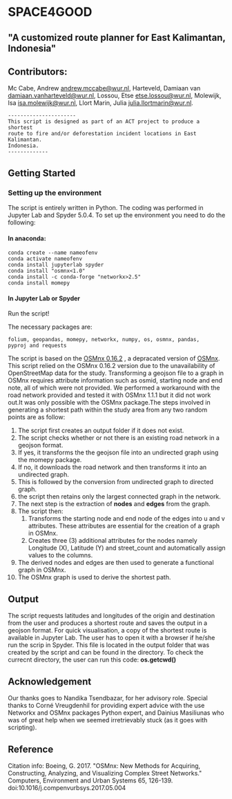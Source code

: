 # SPACE4GOOD

## "A customized route planner for East Kalimantan, Indonesia"


## Contributors:
Mc Cabe, Andrew <andrew.mccabe@wur.nl>,
Harteveld, Damiaan van <damiaan.vanharteveld@wur.nl>,
Lossou, Etse <etse.lossou@wur.nl>,
Molewijk, Isa <isa.molewijk@wur.nl>,
Llort Marin, Julia <julia.llortmarin@wur.nl>.


    ----------------------
    This script is designed as part of an ACT project to produce a shortest 
    route to fire and/or deforestation incident locations in East Kalimantan.
    Indonesia.
    -------------
    
## Getting Started

### Setting up the environment
 
The script is entirely written in Python. The coding was performed in Jupyter Lab and Spyder 5.0.4. 
To set up the environment you need to do the following:

#### In anaconda:
    conda create --name nameofenv
    conda activate nameofenv
    conda install jupyterlab spyder
    conda install "osmnx<1.0"
    conda install -c conda-forge "networkx>2.5"
    conda install momepy
    
#### In Jupyter Lab or Spyder

Run the script!

The necessary packages are:

    folium, geopandas, momepy, networkx, numpy, os, osmnx, pandas, 
    pyproj and requests
    
The script is based on the [OSMnx 0.16.2](https://github.com/gboeing/osmnx/blob/main/CHANGELOG.md) , a depracated version of [OSMnx](https://osmnx.readthedocs.io/en/stable/). This script relied on the OSMnx 0.16.2 version due to the unavailability of OpenStreetMap data for the study. Transforming a geojson file to a graph in OSMnx requires attribute information such as osmid, starting node and end note, all of which were not provided. We performed a workaround with the road network provided and tested it with OSMnx 1.1.1 but it did not work out.It was only possible with the OSMnx package.The steps involved in generating a shortest path within the study area from any two random points are as follow:

1. The script first creates an output folder if it does not exist.
2. The script checks whether or not there is an existing road network in a geojson format.
3. If yes, it transforms the the geojson file into an undirected graph using the momepy package.
4. If no, it downloads the road network and then transforms it into an undirected graph.
5. This is followed by the conversion from undirected graph to directed graph.
6. the script then retains only the largest connected graph in the network.
7. The next step is the extraction of **nodes** and **edges** from the graph.
8. The script then:
	1. Transforms the starting node and end node of the edges into u and v attributes.
           These attributes are essential for the creation of a graph in OSMnx.
	2. Creates three (3) additional attributes for the nodes namely Longitude (X), Latitude (Y) 
           and street_count and automatically assign values to the columns.	  
9. The derived nodes and edges are then used to generate a functional graph in OSMnx.
10. The OSMnx graph is used to derive the shortest path.


## Output
The script requests latitudes and longitudes of the origin and destination
from the user and produces a shortest route and saves the output in a geojson format.
For quick visualisation, a copy of the shortest route is available in Jupyter Lab. The user 
has to open it with a browser if he/she run the scrip in Spyder. This file is located in 
the output folder that was created by the script and can be found in the directory.
To check the currecnt directory, the user can run this code: **os.getcwd()**


## Acknowledgement
Our thanks goes to Nandika Tsendbazar, for her advisory role. Special thanks to Corné Vreugdenhil for providing expert advice with the use Networkx and OSMnx packages Python expert,  and Dainius Masiliunas who was of great help when we seemed irretrievably stuck (as it goes with scripting).

## Reference

Citation info: Boeing, G. 2017. "OSMnx: New Methods for Acquiring, Constructing, Analyzing, and Visualizing Complex Street Networks." Computers, Environment and Urban Systems 65, 126-139. doi:10.1016/j.compenvurbsys.2017.05.004
